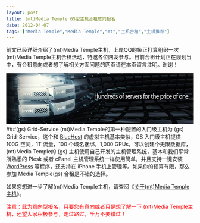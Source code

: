 ```yaml
---
layout: post
title: (mt)Media Temple GS型主机合租意向报名		
date: 2012-04-07
tags: ["Media Temple","Media Temple","mt","主机合租","主机推荐"]
---
```


前文已经详细介绍了(mt)Media Temple主机，上岸QQ的鱼正打算组织一次(mt)Media Temple主机合租活动，特邀各位网友参与。目前合租计划正在规划当中，有合租意向或者想了解相关方面问题的网页请在本页留言注明。谢谢！

<a href="http://www.saqqdy.com/virtual-host/mt-media-temple-gs-host-shared-intention-registration/attachment/media-temple-gs" rel="attachment wp-att-644"><img class="alignnone size-full wp-image-644" title="media temple gs" src="media-temple-gs.jpg" alt="" width="580" height="137" /></a>
###(gs) Grid-Service
(mt)Media Temple的第一种配置的入门级主机为 (gs) Grid-Service，这个和 <a title="BlueHost蓝色主机" href="http://www.bluehost.com/" target="_blank">BlueHost</a> 的虚拟主机基本类似，GS 入门级主机提供 100G 空间，1T 流量，100 个域名捆绑，1,000 GPUs，可以创建个无限数据库，(mt)Media Temple的 (gs) 主机使用自己开发的主机管理系统，基本和我们平常所熟悉的 Plesk 或者 cPanel 主机管理系统一样使用简单，并且支持一键安装 <a title="WordPress官方网站" href="http://www.wordpress.org/">WordPress</a> 等程序，还支持在 iPhone 手机上管理等。如果你的预算有限，那么参加 Media Temple(gs) 合租是不错的选择。

如果您想进一步了解(mt)Media Temple主机，请查阅《<a title="关于(mt)Media Temple主机" href="http://www.saqqdy.com/virtual-host/about-media-temple">关于(mt)Media Temple主机</a>》。

<span style="color: #ff0000;">注意：此为意向型报名，只要您有意向或者只是想了解一下 (mt)Media Temple主机，还望大家积极参与，走过路过，千万不要错过！
		